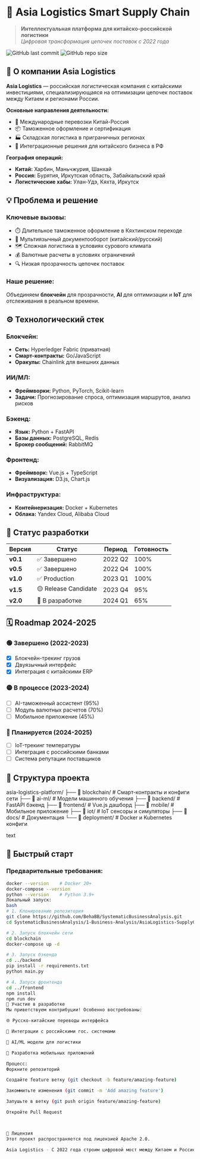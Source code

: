 # 🌉 Asia Logistics Smart Supply Chain

> **Интеллектуальная платформа для китайско-российской логистики**  
> *Цифровая трансформация цепочек поставок с 2022 года*

![GitHub last commit](https://img.shields.io/github/last-commit/BehaBB/SystematicBusinessAnalysis?label=Обновление)
![GitHub repo size](https://img.shields.io/github/repo-size/BehaBB/SystematicBusinessAnalysis?label=Размер%20репозитория)

## 🏢 О компании Asia Logistics

**Asia Logistics** — российская логистическая компания с китайскими инвестициями, специализирующаяся на оптимизации цепочек поставок между Китаем и регионами России.

**Основные направления деятельности:**
- 🚛 Международные перевозки Китай-Россия
- 📦 Таможенное оформление и сертификация
- 🏭 Складская логистика в приграничных регионах
- 🔗 Интеграционные решения для китайского бизнеса в РФ

**География операций:**
- **Китай:** Харбин, Маньчжурия, Шанхай
- **Россия:** Бурятия, Иркутская область, Забайкальский край
- **Логистические хабы:** Улан-Удэ, Кяхта, Иркутск

## 💡 Проблема и решение

### Ключевые вызовы:
- ⏱️ Длительное таможенное оформление в Кяхтинском переходе
- 📄 Мультиязычный документооборот (китайский/русский)
- 🗺️ Сложная логистика в условиях сурового климата
- 💰 Валютные расчеты в условиях ограничений
- 🔍 Низкая прозрачность цепочек поставок

### Наше решение:
Объединяем **блокчейн** для прозрачности, **AI** для оптимизации и **IoT** для отслеживания в реальном времени.

## ⚙️ Технологический стек

### Блокчейн:
- **Сеть:** Hyperledger Fabric (приватная)
- **Смарт-контракты:** Go/JavaScript
- **Оракулы:** Chainlink для внешних данных

### ИИ/МЛ:
- **Фреймворки:** Python, PyTorch, Scikit-learn
- **Задачи:** Прогнозирование спроса, оптимизация маршрутов, анализ рисков

### Бэкенд:
- **Язык:** Python + FastAPI
- **Базы данных:** PostgreSQL, Redis
- **Брокер сообщений:** RabbitMQ

### Фронтенд:
- **Фреймворк:** Vue.js + TypeScript
- **Визуализация:** D3.js, Chart.js

### Инфраструктура:
- **Контейнеризация:** Docker + Kubernetes
- **Облака:** Yandex Cloud, Alibaba Cloud

## 🚦 Статус разработки

| Версия | Статус | Период | Готовность |
|--------|--------|--------|------------|
| **v0.1** | ✅ Завершено | 2022 Q2 | 100% |
| **v0.5** | ✅ Завершено | 2022 Q4 | 100% |
| **v1.0** | ✅ Production | 2023 Q1 | 100% |
| **v1.5** | 🟡 Release Candidate | 2023 Q4 | 95% |
| **v2.0** | 🔵 В разработке | 2024 Q1 | 65% |

## 🗓 Roadmap 2024-2025

### 🟢 Завершено (2022-2023)
- [x] Блокчейн-трекинг грузов
- [x] Двуязычный интерфейс
- [x] Интеграция с китайскими ERP

### 🟡 В процессе (2023-2024)
- [ ] AI-таможенный ассистент (95%)
- [ ] Модуль валютных расчетов (70%)
- [ ] Мобильное приложение (45%)

### 🔵 Планируется (2024-2025)
- [ ] IoT-трекинг температуры
- [ ] Интеграция с российскими банками
- [ ] Система репутации поставщиков

## 📁 Структура проекта
asia-logistics-platform/
├── 📁 blockchain/ # Смарт-контракты и конфиги сети
├── 📁 ai-ml/ # Модели машинного обучения
├── 📁 backend/ # FastAPI бэкенд
├── 📁 frontend/ # Vue.js дашборд
├── 📁 mobile/ # Мобильное приложение
├── 📁 iot/ # IoT сенсоры и симуляторы
├── 📁 docs/ # Документация
└── 📁 deployment/ # Docker и Kubernetes конфиги

text

## 🚀 Быстрый старт

### Предварительные требования:
```bash
docker --version    # Docker 20+
docker-compose --version
python --version    # Python 3.9+
Локальный запуск:
bash
# 1. Клонирование репозитория
git clone https://github.com/BehaBB/SystematicBusinessAnalysis.git
cd SystematicBusinessAnalysis/1-Business-Analysis/AsiaLogistics-SupplyChain

# 2. Запуск блокчейн сети
cd blockchain
docker-compose up -d

# 3. Запуск бэкенда
cd ../backend
pip install -r requirements.txt
python main.py

# 4. Запуск фронтенда
cd ../frontend
npm install
npm run dev
🤝 Участие в разработке
Мы приветствуем контрибуции! Особенно востребованы:

🌐 Русско-китайские переводы интерфейса

🔗 Интеграции с российскими гос. системами

🤖 AI/ML модели для логистики

📱 Разработка мобильных приложений

Процесс:
Форкните репозиторий

Создайте feature ветку (git checkout -b feature/amazing-feature)

Закоммитьте изменения (git commit -m 'Add amazing feature')

Запушьте в ветку (git push origin feature/amazing-feature)

Откройте Pull Request



📜 Лицензия
Этот проект распространяется под лицензией Apache 2.0.

Asia Logistics - С 2022 года строим цифровой мост между Китаем и Россией
